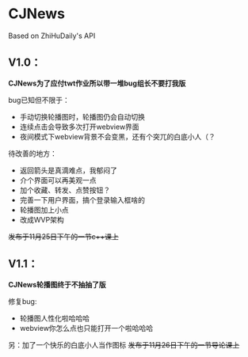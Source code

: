 # CJNews

Based on ZhiHuDaily's API



## V1.0：

**CJNews为了应付twt作业所以带一堆bug组长不要打我版**

bug已知但不限于：

* 手动切换轮播图时，轮播图仍会自动切换
* 连续点击会导致多次打开webview界面
* 夜间模式下webview背景不会变黑，还有个突兀的白底小人（？

待改善的地方：

* 返回箭头是真滴难点，我郁闷了
* 介个界面可以再美观一点
* 加个收藏、转发、点赞按钮？
* 完善一下用户界面，搞个登录输入框啥的
* 轮播图加上小点
* 改成WVP架构

~~发布于11月25日下午的一节c++课上~~



## V1.1：

**CJNews轮播图终于不抽抽了版**

修复bug:

* 轮播图人性化啦哈哈哈
* webview你怎么点也只能打开一个啦哈哈哈

另：加了一个快乐的白底小人当作图标
~~发布于11月26日下午的一节导论课上~~
